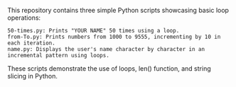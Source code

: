 This repository contains three simple Python scripts showcasing basic loop operations:

    50-times.py: Prints "YOUR NAME" 50 times using a loop.
    from-To.py: Prints numbers from 1000 to 9555, incrementing by 10 in each iteration.
    name.py: Displays the user's name character by character in an incremental pattern using loops.

These scripts demonstrate the use of loops, len() function, and string slicing in Python.
